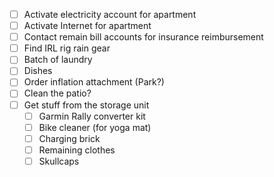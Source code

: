 - [ ] Activate electricity account for apartment
- [ ] Activate Internet for apartment
- [ ] Contact remain bill accounts for insurance reimbursement
- [ ] Find IRL rig rain gear
- [ ] Batch of laundry
- [ ] Dishes
- [ ] Order inflation attachment (Park?)
- [ ] Clean the patio?
- [ ] Get stuff from the storage unit
	- [ ] Garmin Rally converter kit
	- [ ] Bike cleaner (for yoga mat)
	- [ ] Charging brick
	- [ ] Remaining clothes
	- [ ] Skullcaps